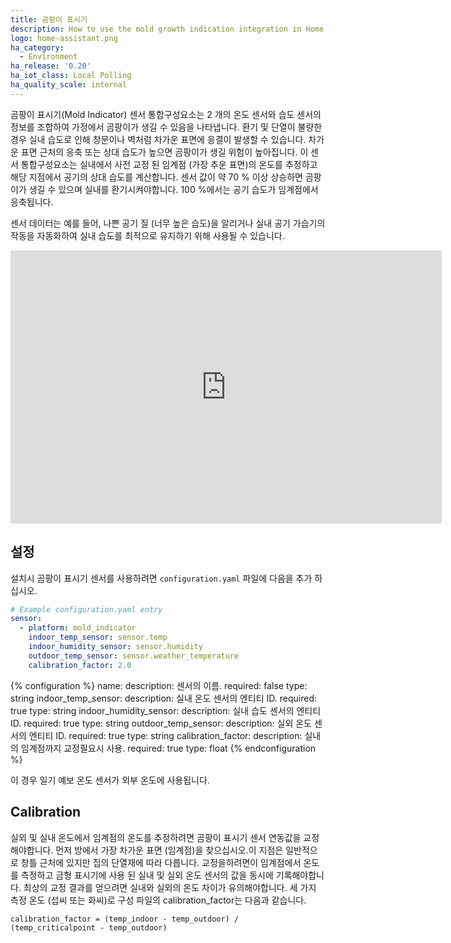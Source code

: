 ```yaml
---
title: 곰팡이 표시기
description: How to use the mold growth indication integration in Home Assistant
logo: home-assistant.png
ha_category:
  - Environment
ha_release: '0.20'
ha_iot_class: Local Polling
ha_quality_scale: internal
---
```


곰팡이 표시기(Mold Indicator) 센서 통합구성요소는 2 개의 온도 센서와 습도 센서의 정보를 조합하여 가정에서 곰팡이가 생길 수 있음을 나타냅니다. 환기 및 단열이 불량한 경우 실내 습도로 인해 창문이나 벽처럼 차가운 표면에 응결이 발생할 수 있습니다. 차가운 표면 근처의 응축 또는 상대 습도가 높으면 곰팡이가 생길 위험이 높아집니다. 이 센서 통합구성요소는 실내에서 사전 교정 된 임계점 (가장 추운 표면)의 온도를 추정하고 해당 지점에서 공기의 상대 습도를 계산합니다. 센서 값이 약 70 % 이상 상승하면 곰팡이가 생길 수 있으며 실내를 환기시켜야합니다. 100 %에서는 공기 습도가 임계점에서 응축됩니다.

센서 데이터는 예를 들어, 나쁜 공기 질 (너무 높은 습도)을 알리거나 실내 공기 가습기의 작동을 자동화하여 실내 습도를 최적으로 유지하기 위해 사용될 수 있습니다.
<iframe width="690" height="437" src="https://www.youtube.com/embed/8KwRPF5NoI8" frameborder="0" allow="accelerometer; autoplay; encrypted-media; gyroscope; picture-in-picture" allowfullscreen></iframe>

## 설정

설치시 곰팡이 표시기 센서를 사용하려면 `configuration.yaml` 파일에 다음을 추가 하십시오.

```yaml
# Example configuration.yaml entry
sensor:
  - platform: mold_indicator
    indoor_temp_sensor: sensor.temp
    indoor_humidity_sensor: sensor.humidity
    outdoor_temp_sensor: sensor.weather_temperature
    calibration_factor: 2.0
```

{% configuration %}
name:
  description: 센서의 이름.
  required: false
  type: string
indoor_temp_sensor:
  description: 실내 온도 센서의 엔티티 ID.
  required: true
  type: string
indoor_humidity_sensor:
  description: 실내 습도 센서의 엔티티 ID.
  required: true
  type: string
outdoor_temp_sensor:
  description: 실외 온도 센서의 엔티티 ID.
  required: true
  type: string
calibration_factor:
  description: 실내의 임계점까지 교정필요시 사용.
  required: true
  type: float
{% endconfiguration %}

이 경우 일기 예보 온도 센서가 외부 온도에 사용됩니다.

## Calibration

실외 및 실내 온도에서 임계점의 온도를 추정하려면 곰팡이 표시기 센서 연동값을 교정해야합니다. 먼저 방에서 가장 차가운 표면 (임계점)을 찾으십시오.이 지점은 일반적으로 창틀 근처에 있지만 집의 단열재에 따라 다릅니다. 교정을하려면이 임계점에서 온도를 측정하고 금형 표시기에 사용 된 실내 및 실외 온도 센서의 값을 동시에 기록해야합니다. 최상의 교정 결과를 얻으려면 실내와 실외의 온도 차이가 유의해야합니다. 세 가지 측정 온도 (섭씨 또는 화씨)로 구성 파일의 calibration_factor는 다음과 같습니다.

```text
calibration_factor = (temp_indoor - temp_outdoor) / (temp_criticalpoint - temp_outdoor)
```
